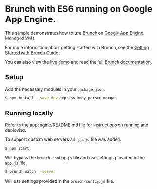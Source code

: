 # Brunch with ES6 running on Google App Engine.

This sample demonstrates how to use [Brunch](http://brunch.io) on
[Google App Engine Managed VMs](https://cloud.google.com/appengine/docs/managed-vms/).

For more information about getting started with Brunch, see the
[Getting Started with Brunch Guide](https://github.com/brunch/brunch-guide/blob/master/content/en/chapter02-getting-started.md) .

You can also view the [live demo](https://alien-lattice-123714.appspot.com) and read the full [Brunch documentation](https://github.com/brunch/brunch-guide).

## Setup
Add the necessary modules in your `package.json`:
```sh
$ npm install --save-dev express body-parser morgan
```

## Running locally
Refer to the [appengine/README.md](../README.md) file for instructions on
running and deploying.

To support custom web servers an `app.js` file was added.
```sh
$ npm start
```
Will bypass the `brunch-config.js` file and use settings provided in the `app.js` file.

```sh
$ brunch watch --server
```
Will use settings provided in the `brunch-config.js` file.

